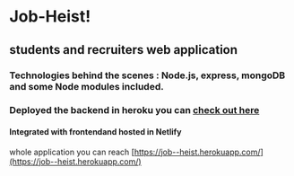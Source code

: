 # Job-Heist!
## students and recruiters web application 
### Technologies behind the scenes : Node.js, express, mongoDB and some Node modules included.
### Deployed the backend in heroku you can [check out here](https://job--heist.herokuapp.com/)
#### Integrated with frontendand hosted in Netlify 
whole application you can reach [https://job--heist.herokuapp.com/](https://job--heist.herokuapp.com/)
